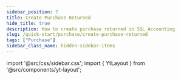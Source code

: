 ```yaml
---
sidebar_position: 7
title: Create Purchase Returned
hide_title: true
description: How to create purchase returned in SQL Accounting
slug: /quick-start/purchase/create-purchase-returned
tags: ["Purchase"]
sidebar_class_name: hidden-sidebar-items
---
```


import '@src/css/sidebar.css';
import { YtLayout } from '@src/components/yt-layout';

<YtLayout 
    url="https://www.youtube.com/embed/nkUm4MALWUg?autoplay=1"
    videoId="nkUm4MALWUg"
    title="Purchase Returned"
/>

